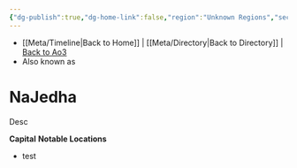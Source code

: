 ```yaml
---
{"dg-publish":true,"dg-home-link":false,"region":"Unknown Regions","sector":"Terrabe","system":"Jedha","grid":"H-10","aliases":[],"tags":["map","planet","unknown","terrabe","burkes","unfinished"],"permalink":"/navigational/na-jedha/","dgHomeLink":false,"dgPassFrontmatter":true}
---
```


- [[Meta/Timeline\|Back to Home]] | [[Meta/Directory\|Back to Directory]] | [Back to Ao3](https://archiveofourown.org/works/19334440/chapters/45992584)
- Also known as 

# NaJedha
Desc

**Capital**
**Notable Locations**
- test


